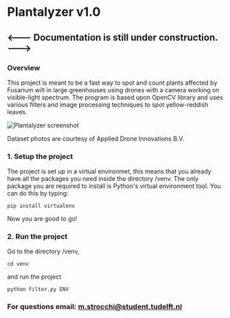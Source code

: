 # Plantalyzer v1.0

## <--- Documentation is still under construction. --->

### Overview 

This project is meant to be a fast way to spot and count plants affected by Fusarium wilt in large greenhouses using drones with a camera working on visible-light spectrum. 
The program is based upon OpenCV library and uses various filters and image processing techniques to spot yellow-reddish leaves.

![Plantalyzer screenshot](venv/resources/readme/screenshot.png)

Dataset photos are courtesy of Applied Drone Innovations B.V.

### 1. Setup the project

The project is set up in a virtual environmet, this means that you already have all the packages you need inside the directory /venv.
The only package you are required to install is Python's virtual environment tool. You can do this by typing:

`pip install virtualenv`

Now you are good to go! 

### 2. Run the project

Go to the directory /venv,

`cd venv`

and run the project 

`python filter.py ENV`


### For questions email: m.strocchi@student.tudelft.nl
